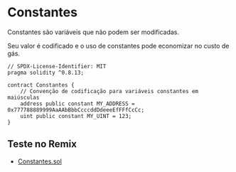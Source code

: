 # Constantes

Constantes são variáveis que não podem ser modificadas.

Seu valor é codificado e o uso de constantes pode economizar no custo de gás.

```solidity
// SPDX-License-Identifier: MIT
pragma solidity ^0.8.13;

contract Constantes {
    // Convenção de codificação para variáveis constantes em maiúsculas
    address public constant MY_ADDRESS = 0x777788889999AaAAbBbbCcccddDdeeeEfFFfCcCc;
    uint public constant MY_UINT = 123;
}
```

## Teste no Remix

- [Constantes.sol](https://remix.ethereum.org/#code=Ly8gU1BEWC1MaWNlbnNlLUlkZW50aWZpZXI6IE1JVApwcmFnbWEgc29saWRpdHkgXjAuOC4xMzsKCmNvbnRyYWN0IENvbnN0YW50cyB7CiAgICAvLyBDb252ZW5jYW8gZGUgY29kaWZpY2FjYW8gcGFyYSB2YXJpYXZlaXMgY29uc3RhbnRlcyBlbSBtYWl1c2N1bGFzCiAgICBhZGRyZXNzIHB1YmxpYyBjb25zdGFudCBNWV9BRERSRVNTID0gMHg3Nzc3ODg4ODk5OTlBYUFBYkJiYkNjY2NkZERkZWVlRWZGRmZDY0NjOwogICAgdWludCBwdWJsaWMgY29uc3RhbnQgTVlfVUlOVCA9IDEyMzsKfQ==)
